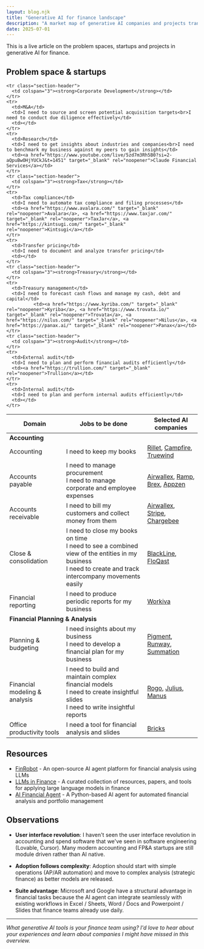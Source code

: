 ```yaml
---
layout: blog.njk
title: "Generative AI for finance landscape"
description: "A market map of generative AI companies and projects transforming finance teams across accounting, FP&A, corporate development, tax, treasury, and audit functions."
date: 2025-07-01
---
```


This is a live article on the problem spaces, startups and projects in generative AI for finance.

## Problem space & startups

<table>
      <thead>
      <tr>
        <th>Domain</th>
        <th>Jobs to be done</th>
        <th>Selected AI companies</th>
      </tr>
    </thead>
  <tbody>
    <tr class="section-header">
      <td colspan="3"><strong>Accounting</strong></td>
    </tr>
    <tr>
      <td>Accounting</td>
      <td>I need to keep my books</td>
      <td><a href="https://www.rillet.com/" target="_blank" rel="noopener">Rillet</a>, <a href="https://campfire.ai/" target="_blank" rel="noopener">Campfire</a>, <a href="https://truewind.com/" target="_blank" rel="noopener">Truewind</a></td>
    </tr>
    <tr>
      <td>Accounts payable</td>
      <td>I need to manage procurement<br>I need to manage corporate and employee expenses</td>
      <td><a href="https://www.airwallex.com/" target="_blank" rel="noopener">Airwallex</a>, <a href="https://ramp.com/" target="_blank" rel="noopener">Ramp</a>, <a href="https://www.brex.com/" target="_blank" rel="noopener">Brex</a>, <a href="https://www.appzen.com/" target="_blank" rel="noopener">Appzen</a></td>
    </tr>
    <tr>
      <td>Accounts receivable</td>
      <td>I need to bill my customers and collect money from them</td>
      <td><a href="https://www.airwallex.com/" target="_blank" rel="noopener">Airwallex</a>, <a href="https://stripe.com/" target="_blank" rel="noopener">Stripe</a>, <a href="https://www.chargebee.com/" target="_blank" rel="noopener">Chargebee</a></td>
    </tr>
    <tr>
      <td>Close & consolidation</td>
      <td>I need to close my books on time<br>I need to see a combined view of the entities in my business<br>I need to create and track intercompany movements easily</td>
      <td><a href="https://www.blackline.com/" target="_blank" rel="noopener">BlackLine</a>, <a href="https://floqast.com/" target="_blank" rel="noopener">FloQast</a>
    </tr>
    <tr>
      <td>Financial reporting</td>
      <td>I need to produce periodic reports for my business</td>
      <td><a href="https://www.workiva.com/" target="_blank" rel="noopener">Workiva</a></td>
    </tr>
    <tr class="section-header">
      <td colspan="3"><strong>Financial Planning & Analysis</strong></td>
    </tr>
    <tr>
      <td>Planning & budgeting</td>
      <td>I need insights about my business<br>I need to develop a financial plan for my business</td>
      <td><a href="https://www.pigment.com/" target="_blank" rel="noopener">Pigment</a>, <a href="https://runway.com/" target="_blank" rel="noopener">Runway</a>, <a href="https://www.summation.com/" target="_blank" rel="noopener">Summation</a></td>
    </tr>
    <tr>
      <td>Financial modeling & analysis</td>
      <td>I need to build and maintain complex financial models<br>I need to create insightful slides<br>I need to write insightful reports</td>
      <td><a href="https://rogo.ai/" target="_blank" rel="noopener">Rogo</a>, <a href="https://julius.ai/" target="_blank" rel="noopener">Julius</a>, <a href="https://manus.ai/" target="_blank" rel="noopener">Manus</a></td>
    </tr>
    <tr>
      <td>Office productivity tools</td>
      <td>I need a tool for financial analysis and slides</td>
      <td><a href="https://www.thebricks.com/" target="_blank" rel="noopener">Bricks</a></td>
    
    <tr class="section-header">
      <td colspan="3"><strong>Corporate Development</strong></td>
    </tr>
    <tr>
      <td>M&A</td>
      <td>I need to source and screen potential acquisition targets<br>I need to conduct due diligence effectively</td>
      <td></td>
    </tr>
    <tr>
      <td>Research</td>
      <td>I need to get insights about industries and companies<br>I need to benchmark my business against my peers to gain insights</td>
      <td><a href="https://www.youtube.com/live/5zd7m3Rh5B0?si=2-aQpuBwOHjYUCkJ&t=1451" target="_blank" rel="noopener">Claude Financial Services</a></td>
    </tr>
    <tr class="section-header">
      <td colspan="3"><strong>Tax</strong></td>
    </tr>
    <tr>
      <td>Tax compliance</td>
      <td>I need to automate tax compliance and filing processes</td>
      <td><a href="https://www.avalara.com/" target="_blank" rel="noopener">Avalara</a>, <a href="https://www.taxjar.com/" target="_blank" rel="noopener">TaxJar</a>, <a href="https://kintsugi.com/" target="_blank" rel="noopener">Kintsugi</a></td>
    </tr>
    <tr>
      <td>Transfer pricing</td>
      <td>I need to document and analyze transfer pricing</td>
      <td></td>
    </tr>
    <tr class="section-header">
      <td colspan="3"><strong>Treasury</strong></td>
    </tr>
    <tr>
      <td>Treasury management</td>
      <td>I need to forecast cash flows and manage my cash, debt and capital</td>
              <td><a href="https://www.kyriba.com/" target="_blank" rel="noopener">Kyriba</a>, <a href="https://www.trovata.io/" target="_blank" rel="noopener">Trovata</a>, <a href="https://nilus.com/" target="_blank" rel="noopener">Nilus</a>, <a href="https://panax.ai/" target="_blank" rel="noopener">Panax</a></td>
    </tr>
    <tr class="section-header">
      <td colspan="3"><strong>Audit</strong></td>
    </tr>
    <tr>
      <td>External audit</td>
      <td>I need to plan and perform financial audits efficiently</td>
      <td><a href="https://trullion.com/" target="_blank" rel="noopener">Trullion</a></td>
    </tr>
    <tr>
      <td>Internal audit</td>
      <td>I need to plan and perform internal audits efficiently</td>
      <td></td>
    </tr>
  </tbody>
</table>

## Resources

* [FinRobot](https://github.com/AI4Finance-Foundation/FinRobot) - An open-source AI agent platform for financial analysis using LLMs
* [LLMs in Finance](https://github.com/hananedupouy/LLMs-in-Finance) - A curated collection of resources, papers, and tools for applying large language models in finance
* [AI Financial Agent](https://github.com/virattt/ai-financial-agent) - A Python-based AI agent for automated financial analysis and portfolio management

## Observations

- **User interface revolution**: I haven't seen the user interface revolution in accounting and spend software that we've seen in software engineering (Lovable, Cursor). Many modern accounting and FP&A startups are still module driven rather than AI native.

- **Adoption follows complexity**: Adoption should start with simple operations (AP/AR automation) and move to complex analysis (strategic finance) as better models are released.

- **Suite advantage**: Microsoft and Google have a structural advantage in financial tasks because the AI agent can integrate seamlessly with existing workflows in Excel / Sheets, Word / Docs and Powerpoint / Slides that finance teams already use daily.

---

*What generative AI tools is your finance team using? I'd love to hear about your experiences and learn about companies I might have missed in this overview.*

